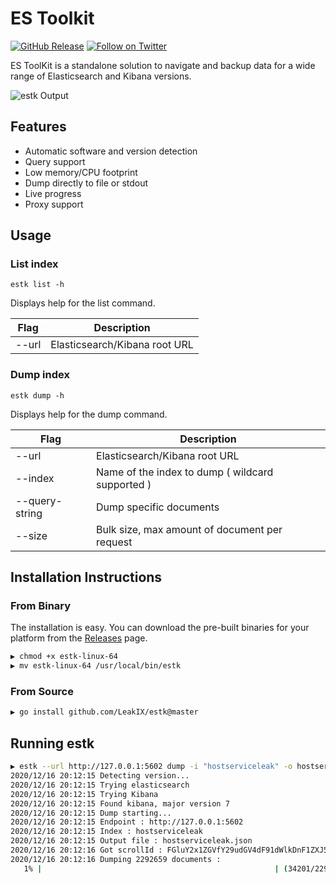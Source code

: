# ES Toolkit

[![GitHub Release](https://img.shields.io/github/v/release/LeakIX/estk)](https://github.com/LeakIX/estk/releases)
[![Follow on Twitter](https://img.shields.io/twitter/follow/leak_ix.svg?logo=twitter)](https://twitter.com/leak_ix)

ES ToolKit is a standalone solution to navigate and backup data for a 
wide range of Elasticsearch and Kibana versions.

![estk Output](https://i.imgur.com/behg3qJ.gif)

## Features

- Automatic software and version detection
- Query support
- Low memory/CPU footprint
- Dump directly to file or stdout
- Live progress
- Proxy support

## Usage

### List index

```
estk list -h
```

Displays help for the list command.

|Flag           |Description  |
|-----------------------|-------------------------------------------------------|
|--url     | Elasticsearch/Kibana root URL |

### Dump index

```
estk dump -h
```

Displays help for the dump command.

|Flag           |Description  |
|-----------------------|-------------------------------------------------------|
|--url     | Elasticsearch/Kibana root URL |
|--index     | Name of the index to dump ( wildcard supported ) |
|--query-string | Dump specific documents |
|--size| Bulk size, max amount of document per request|

## Installation Instructions

### From Binary

The installation is easy. You can download the pre-built binaries for your platform from the [Releases](https://github.com/LeakIX/estk/releases/) page.

```sh
▶ chmod +x estk-linux-64
▶ mv estk-linux-64 /usr/local/bin/estk
```

### From Source


```sh
▶ go install github.com/LeakIX/estk@master
```

## Running estk

```sh
▶ estk --url http://127.0.0.1:5602 dump -i "hostserviceleak" -o hostserviceleak.json -d -q "type:mysql"
2020/12/16 20:12:15 Detecting version...
2020/12/16 20:12:15 Trying elasticsearch
2020/12/16 20:12:15 Trying Kibana
2020/12/16 20:12:15 Found kibana, major version 7
2020/12/16 20:12:15 Dump starting...
2020/12/16 20:12:15 Endpoint : http://127.0.0.1:5602
2020/12/16 20:12:15 Index : hostserviceleak
2020/12/16 20:12:15 Output file : hostserviceleak.json
2020/12/16 20:12:16 Got scrollId : FGluY2x1ZGVfY29udGV4dF91dWlkDnF1ZXJ5VGhlbkZldGNoAhRLRVQzYkhZQnowRHZjdlFkblNHWgAAAAABlhWbFnpNNWpoU3RhUk5Td3hCVXAxd1k2TUEUS1VUM2JIWUJ6MER2Y3ZRZG5TR1oAAAAAAZYVnBZ6TTVqaFN0YVJOU3d4QlVwMXdZNk1B
2020/12/16 20:12:16 Dumping 2292659 documents :
   1% |                                                    | (34201/2292659, 242 it/s) [2m23s:2h35m22s]
```
